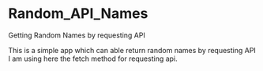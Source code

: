 # Random_API_Names
Getting Random Names by requesting API 


This is a simple app which can able return random names by requesting API
I am using here the fetch method for requesting api.

